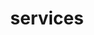---
title: services
headless: true
services:
  - name: "Walk On Times"
    description: "This is our general admission gameplay time.  You don't need to call ahead to book a time with us when there is walk-on time available."
    url:  "/paintball-services/walk-on-play"
    icon: "/images/icons"
  - name: "Corporate Events"
    description: "Paintball is great for team building because it allows the players to work together as a cohesive unit to achieve a goal."
    url:  "/paintball-services/corporate-entertainment-services"
    icon: "/images/icons"
  - name: "Paintball Parties"
    description: "Birthday Parties and special events are our specialties!  Area 51 Paintball can help you plan a birthday or party event."
    url:  "/paintball-services/paintball-parties"
    icon: "/images/icons"
  - name: "Paintball Equipment Repair"
    description: "We can help troubleshoot and repair your broken paintball markers and equipment to help you."
    url:  "/paintball-services/paintball-equipment-repair"
    icon: "/images/icons"
  - name: "Paintball Equipment Sales"
    description: "Ready to upgrade your gear?  We have a full selection of top models for you to choose from."
    url:  "/paintball-services/paintball-equipment-sales"
    icon: "/images/icons"
---